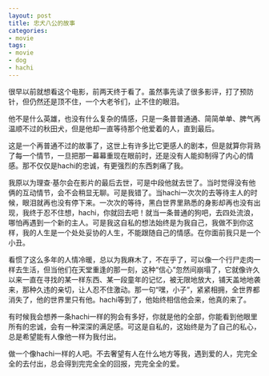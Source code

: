 ```yaml
---
layout: post
title: 忠犬八公的故事
categories:
- movie
tags:
- movie
- dog
- hachi
---
```


很早以前就想看这个电影，前两天终于看了。虽然事先读了很多影评，打了预防针，但仍然还是顶不住，一个大老爷们，止不住的眼泪。

他不是什么英雄，也没有什么复杂的情感，只是一条普普通通、简简单单、脾气再温顺不过的秋田犬，但是他却一直等待那个他爱着的人，直到最后。

这是一个再普通不过的故事了，这世上有许多比它更感人的剧本，但是就算你背熟了每一个情节，一旦把那一幕幕重现在眼前时，还是没有人能抑制得了内心的情感。那不仅仅是hachi的忠诚，有更强烈的东西刺痛了我。

我原以为理查·基尔会在影片的最后去世，可是中段他就去世了。当时觉得没有他俩的互动情节，会不会稍显无聊。可是我错了。当hachi一次次的去等待主人的时候，眼泪就再也没有停下来。一次次的等待，黑白世界里熟悉的身影却再也没有出现，我终于忍不住想，hachi，你就回去吧！就当一条普通的狗吧，去四处流浪，哪怕再遇到一个新的主人。可是我这自私的想法始终是为我自己，我做不到你这样，我的人生是一个处处妥协的人生，不能跟随自己的情感。在你面前我只是一个小丑。

看惯了这么多年的人情冷暖，总以为我麻木了，不在乎了，可以像一个行尸走肉一样去生活，但当他们在天堂重逢的那一刻，这种“信心”忽然间崩塌了，它就像许久以来一直在寻找的某一样东西、某一段童年的记忆，被无限地放大，铺天盖地地袭来，那种久违的亲切，让人忍不住激动。那一句“嘿，小子”，紧紧相拥，全世界都消失了，他的世界里只有他。hachi等到了，他始终相信他会来，他真的来了。

有时候我会想养一条hachi一样的狗会有多好，你就是他的全部，你能看到他眼里所有的忠诚，会有一种深深的满足感。可这是自私的，这始终是为了自己的私心，总是希望能有人像他一样为我付出。

做一个像hachi一样的人吧。不去奢望有人在什么地方等我，遇到爱的人，完完全全的去付出，总会得到完完全全的回报，完完全全的爱。


